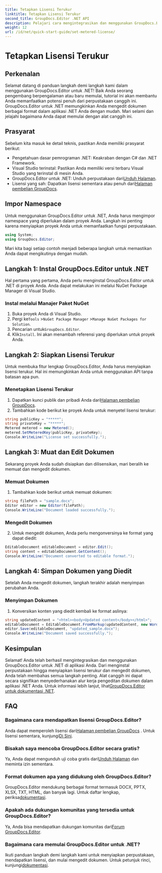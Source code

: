 ```yaml
---
title: Tetapkan Lisensi Terukur
linktitle: Tetapkan Lisensi Terukur
second_title: GroupDocs.Editor .NET API
description: Pelajari cara mengintegrasikan dan menggunakan GroupDocs.Editor untuk .NET dengan panduan komprehensif kami. Buka fitur pengeditan dokumen yang canggih dalam aplikasi .NET Anda.
weight: 12
url: /id/net/quick-start-guide/set-metered-license/
---
```


# Tetapkan Lisensi Terukur

## Perkenalan
Selamat datang di panduan langkah demi langkah kami dalam menggunakan GroupDocs.Editor untuk .NET! Baik Anda seorang pengembang berpengalaman atau baru memulai, tutorial ini akan membantu Anda memanfaatkan potensi penuh dari perpustakaan canggih ini. GroupDocs.Editor untuk .NET memungkinkan Anda mengedit dokumen berbagai format dalam aplikasi .NET Anda dengan mudah. Mari selami dan jelajahi bagaimana Anda dapat memulai dengan alat canggih ini.
## Prasyarat
Sebelum kita masuk ke detail teknis, pastikan Anda memiliki prasyarat berikut:
- Pengetahuan dasar pemrograman .NET: Keakraban dengan C# dan .NET Framework.
- Visual Studio terinstal: Pastikan Anda memiliki versi terbaru Visual Studio yang terinstal di mesin Anda.
-  GroupDocs.Editor untuk .NET: Unduh perpustakaan dari[Unduh Halaman](https://releases.groupdocs.com/editor/net/).
-  Lisensi yang sah: Dapatkan lisensi sementara atau penuh dari[Halaman pembelian GroupDocs](https://purchase.groupdocs.com/temporary-license/).
## Impor Namespace
Untuk menggunakan GroupDocs.Editor untuk .NET, Anda harus mengimpor namespace yang diperlukan dalam proyek Anda. Langkah ini penting karena menyiapkan proyek Anda untuk memanfaatkan fungsi perpustakaan.
```csharp
using System;
using GroupDocs.Editor;
```
Mari kita bagi setiap contoh menjadi beberapa langkah untuk memastikan Anda dapat mengikutinya dengan mudah.
## Langkah 1: Instal GroupDocs.Editor untuk .NET
Hal pertama yang pertama, Anda perlu menginstal GroupDocs.Editor untuk .NET di proyek Anda. Anda dapat melakukan ini melalui NuGet Package Manager di Visual Studio.
### Instal melalui Manajer Paket NuGet
1. Buka proyek Anda di Visual Studio.
2.  Pergi ke`Tools` >`NuGet Package Manager` >`Manage NuGet Packages for Solution`.
3.  Pencarian untuk`GroupDocs.Editor`.
4.  Klik`Install`.
Ini akan menambah referensi yang diperlukan untuk proyek Anda.
## Langkah 2: Siapkan Lisensi Terukur
Untuk membuka fitur lengkap GroupDocs.Editor, Anda harus menyiapkan lisensi terukur. Hal ini memungkinkan Anda untuk menggunakan API tanpa batasan apa pun.
### Menetapkan Lisensi Terukur
1.  Dapatkan kunci publik dan pribadi Anda dari[Halaman pembelian GroupDocs](https://purchase.groupdocs.com/temporary-license/).
2. Tambahkan kode berikut ke proyek Anda untuk menyetel lisensi terukur:
```csharp
string publicKey = "*****";
string privateKey = "*****";
Metered metered = new Metered();
metered.SetMeteredKey(publicKey, privateKey);
Console.WriteLine("License set successfully.");
```
## Langkah 3: Muat dan Edit Dokumen
Sekarang proyek Anda sudah disiapkan dan dilisensikan, mari beralih ke memuat dan mengedit dokumen.
### Memuat Dokumen
1. Tambahkan kode berikut untuk memuat dokumen:
```csharp
string filePath = "sample.docx";
Editor editor = new Editor(filePath);
Console.WriteLine("Document loaded successfully.");
```
### Mengedit Dokumen
2. Untuk mengedit dokumen, Anda perlu mengonversinya ke format yang dapat diedit:
```csharp
EditableDocument editableDocument = editor.Edit();
string content = editableDocument.GetContent();
Console.WriteLine("Document converted to editable format.");
```
## Langkah 4: Simpan Dokumen yang Diedit
Setelah Anda mengedit dokumen, langkah terakhir adalah menyimpan perubahan Anda.
### Menyimpan Dokumen
1. Konversikan konten yang diedit kembali ke format aslinya:
```csharp
string updatedContent = "<html><body>Updated content</body></html>";
editableDocument = EditableDocument.FromMarkup(updatedContent, new WordProcessingSaveOptions());
editor.Save(editableDocument, "updated_sample.docx");
Console.WriteLine("Document saved successfully.");
```
## Kesimpulan
 Selamat! Anda telah berhasil mengintegrasikan dan menggunakan GroupDocs.Editor untuk .NET di aplikasi Anda. Dari menginstal perpustakaan hingga menyiapkan lisensi terukur dan mengedit dokumen, Anda telah membahas semua langkah penting. Alat canggih ini dapat secara signifikan menyederhanakan alur kerja pengeditan dokumen dalam aplikasi .NET Anda. Untuk informasi lebih lanjut, lihat[GroupDocs.Editor untuk dokumentasi .NET](https://tutorials.groupdocs.com/editor/net/).
## FAQ
### Bagaimana cara mendapatkan lisensi GroupDocs.Editor?
 Anda dapat memperoleh lisensi dari[Halaman pembelian GroupDocs](https://purchase.groupdocs.com/buy) . Untuk lisensi sementara, kunjungi[Di Sini](https://purchase.groupdocs.com/temporary-license/).
### Bisakah saya mencoba GroupDocs.Editor secara gratis?
 Ya, Anda dapat mengunduh uji coba gratis dari[Unduh Halaman](https://releases.groupdocs.com/) dan meminta izin sementara.
### Format dokumen apa yang didukung oleh GroupDocs.Editor?
 GroupDocs.Editor mendukung berbagai format termasuk DOCX, PPTX, XLSX, TXT, HTML, dan banyak lagi. Untuk daftar lengkap, periksa[dokumentasi](https://tutorials.groupdocs.com/editor/net/).
### Apakah ada dukungan komunitas yang tersedia untuk GroupDocs.Editor?
 Ya, Anda bisa mendapatkan dukungan komunitas dari[Forum GroupDocs.Editor](https://forum.groupdocs.com/c/editor/20).
### Bagaimana cara memulai GroupDocs.Editor untuk .NET?
 Ikuti panduan langkah demi langkah kami untuk menyiapkan perpustakaan, mendapatkan lisensi, dan mulai mengedit dokumen. Untuk petunjuk rinci, kunjungi[dokumentasi](https://tutorials.groupdocs.com/editor/net/).